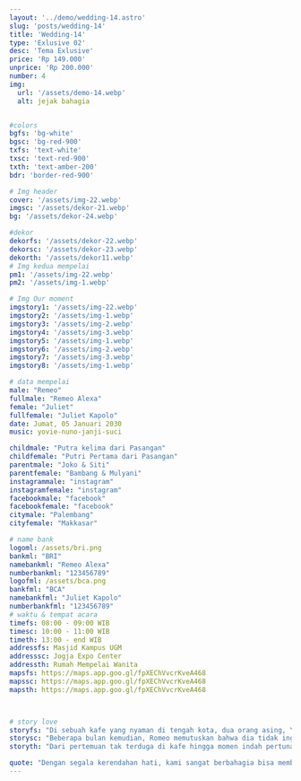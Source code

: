 ```yaml
---
layout: '../demo/wedding-14.astro'
slug: 'posts/wedding-14'
title: 'Wedding-14'
type: 'Exlusive 02'
desc: 'Tema Exlusive'
price: 'Rp 149.000'
unprice: 'Rp 200.000'
number: 4
img:
  url: '/assets/demo-14.webp'
  alt: jejak bahagia


#colors
bgfs: 'bg-white'
bgsc: 'bg-red-900'
txfs: 'text-white'
txsc: 'text-red-900'
txth: 'text-amber-200'
bdr: 'border-red-900'

# Img header
cover: '/assets/img-22.webp'
imgsc: '/assets/dekor-21.webp'
bg: '/assets/dekor-24.webp'

#dekor
dekorfs: '/assets/dekor-22.webp'
dekorsc: '/assets/dekor-23.webp'
dekorth: '/assets/dekor11.webp'
# Img kedua mempelai
pm1: '/assets/img-22.webp'
pm2: '/assets/img-1.webp'

# Img Our moment
imgstory1: '/assets/img-22.webp'
imgstory2: '/assets/img-1.webp'
imgstory3: '/assets/img-2.webp'
imgstory4: '/assets/img-3.webp'
imgstory5: '/assets/img-1.webp'
imgstory6: '/assets/img-2.webp'
imgstory7: '/assets/img-3.webp'
imgstory8: '/assets/img-1.webp'

# data mempelai
male: "Remeo"
fullmale: "Remeo Alexa"
female: "Juliet"
fullfemale: "Juliet Kapolo"
date: Jumat, 05 Januari 2030
music: yovie-nuno-janji-suci

childmale: "Putra kelima dari Pasangan"
childfemale: "Putri Pertama dari Pasangan"
parentmale: "Joko & Siti"
parentfemale: "Bambang & Mulyani"
instagrammale: "instagram"
instagramfemale: "instagram"
facebookmale: "facebook"
facebookfemale: "facebook"
citymale: "Palembang"
cityfemale: "Makkasar"

# name bank
logoml: /assets/bri.png
bankml: "BRI"
namebankml: "Remeo Alexa"
numberbankml: "123456789"
logofml: /assets/bca.png
bankfml: "BCA"
namebankfml: "Juliet Kapolo"
numberbankfml: "123456789"
# waktu & tempat acara
timefs: 08:00 - 09:00 WIB
timesc: 10:00 - 11:00 WIB
timeth: 13:00 - end WIB
addressfs: Masjid Kampus UGM
addresssc: Jogja Expo Center
addressth: Rumah Mempelai Wanita
mapsfs: https://maps.app.goo.gl/fpXEChVvcrKveA468 
mapssc: https://maps.app.goo.gl/fpXEChVvcrKveA468
mapsth: https://maps.app.goo.gl/fpXEChVvcrKveA468



# story love
storyfs: "Di sebuah kafe yang nyaman di tengah kota, dua orang asing, Yanti dan Yanto, tak sengaja bertemu. Yanto, seorang fotografer yang sedang mencari inspirasi untuk proyek terbarunya, sedangkan Yanti, seorang penulis lepas yang sedang mencatat ide-ide baru untuk novel romantisnya, tak menyadari bahwa matanya sedang bertatapan dengan seorang pria tampan di sisi lain kafe."
storysc: "Beberapa bulan kemudian, Romeo memutuskan bahwa dia tidak ingin kehilangan Juliet dari hidupnya. Dengan hati yang penuh harap, dia menyiapkan proposal yang tak terlupakan. Di bawah langit malam yang cerah, di taman yang dihiasi dengan ratusan lentera, Romeo berlutut di hadapan Juliet."
storyth: "Dari pertemuan tak terduga di kafe hingga momen indah pertunangan mereka di taman yang dipenuhi lentera, cerita cinta Juliet dan Romeo adalah bukti bahwa takdir bisa membawa dua hati yang saling mencari dan membuat mereka bersatu dalam cinta yang abadi."

quote: "Dengan segala kerendahan hati, kami sangat berbahagia bisa membagi saat-saat penting ini kepada Bapak/Ibu/Saudara/i. Besar harapan kami atas kehadiran serta iringan doa dan restunya agar pernikahan yang akan digelar bisa berjalan sebagaimana mestinya. Terimakasih."
---
```

